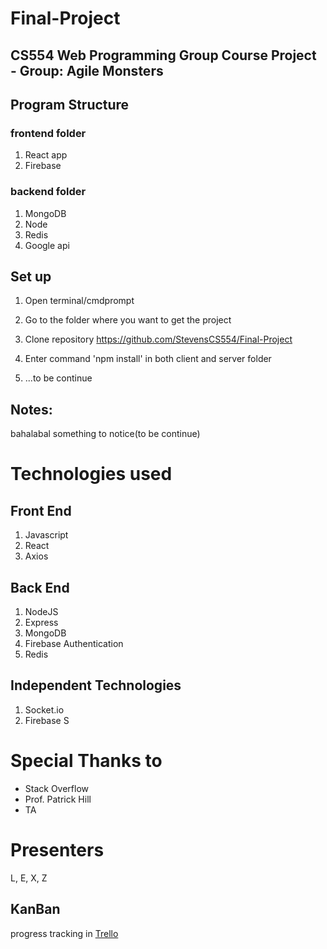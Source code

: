 # Final-Project

## CS554 Web Programming Group Course Project - Group: Agile Monsters

## Program Structure

### frontend folder

1. React app
2. Firebase

### backend folder

1. MongoDB
2. Node
3. Redis
4. Google api

## Set up

1. Open terminal/cmdprompt
2. Go to the folder where you want to get the project
3. Clone repository https://github.com/StevensCS554/Final-Project
4. Enter command 'npm install' in both client and server folder

5. ...to be continue

## Notes:
bahalabal something to notice(to be continue)

# Technologies used

## Front End

1. Javascript
2. React
3. Axios

## Back End

1. NodeJS
2. Express
3. MongoDB
4. Firebase Authentication
5. Redis

## Independent Technologies

1. Socket.io
2. Firebase S

# Special Thanks to

- Stack Overflow
- Prof. Patrick Hill
- TA

# Presenters

L, E, X, Z

## KanBan

progress tracking in [Trello](https://trello.com/b/qxq8t4Gu/agile-monsters-project-tracking "go to trello kanban board")
